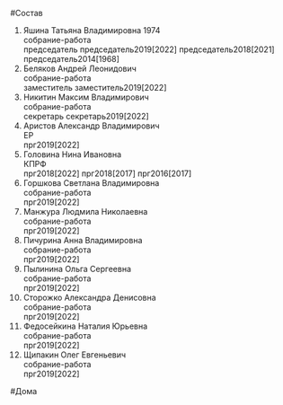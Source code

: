 #Состав  
1. Яшина Татьяна Владимировна 1974  
    собрание-работа  
    председатель председатель2019[2022] председатель2018[2021] председатель2014[1968]  
2. Беляков Андрей Леонидович  
    собрание-работа  
    заместитель заместитель2019[2022]  
3. Никитин Максим Владимирович  
    собрание-работа  
    секретарь секретарь2019[2022]  
4. Аристов Александр Владимирович  
    ЕР  
    прг2019[2022]  
5. Головина Нина Ивановна  
    КПРФ  
    прг2018[2022] прг2018[2017] прг2016[2017]  
6. Горшкова Светлана Владимировна  
    собрание-работа  
    прг2019[2022]  
7. Манжура Людмила Николаевна  
    собрание-работа  
    прг2019[2022]  
8. Пичурина Анна Владимировна  
    собрание-работа  
    прг2019[2022]  
9. Пылинина Ольга Сергеевна  
    собрание-работа  
    прг2019[2022]  
10. Сторожко Александра Денисовна  
    собрание-работа  
    прг2019[2022]  
11. Федосейкина Наталия Юрьевна  
    собрание-работа  
    прг2019[2022]  
12. Щипакин Олег Евгеньевич  
    собрание-работа  
    прг2019[2022]  
  
#Дома  
